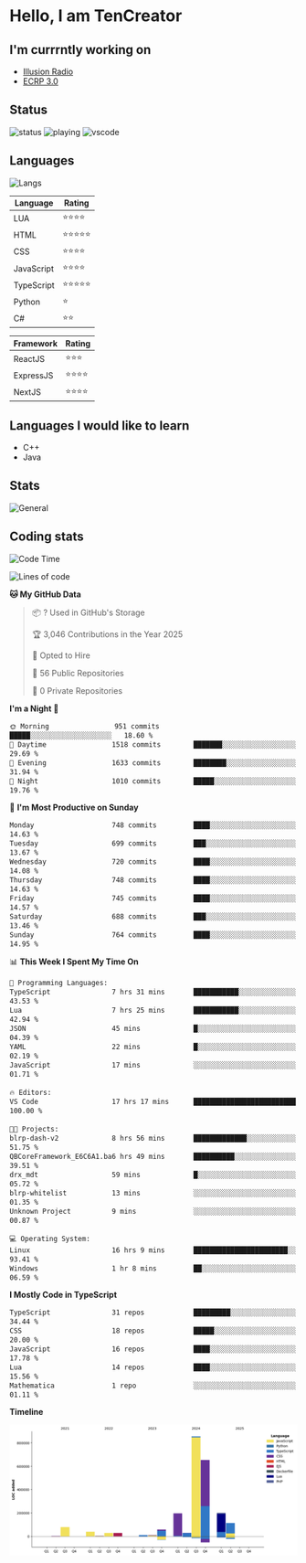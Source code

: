 # Hello, I am TenCreator

## I'm currrntly working on
- [Illusion Radio](https://illusionradio.co.uk/)
- [ECRP 3.0](http://github.com/Emerald-Coast-Roleplay/)

## Status
![status](https://api.statusbadges.me/badge/status/518334475038359555?simple=true&style=for-the-badge)
![playing](https://api.statusbadges.me/badge/playing/518334475038359555?style=for-the-badge)
![vscode](https://api.statusbadges.me/badge/vscode/518334475038359555?style=for-the-badge)

## Languages
![Langs](https://github-readme-stats.vercel.app/api/top-langs/?username=tencreator&layout=compact&theme=radical)


|Language|Rating|
|--------|------|
|LUA|⭐️⭐️⭐️⭐️|
|HTML|⭐️⭐️⭐️⭐️⭐️|
|CSS|⭐️⭐️⭐️⭐️|
|JavaScript|⭐️⭐️⭐️⭐️|
|TypeScript|⭐️⭐️⭐️⭐️⭐️|
|Python|⭐️|
|C#|⭐️⭐️ |

|Framework|Rating|
|--------|------|
|ReactJS|⭐️⭐️⭐|
|ExpressJS|⭐️⭐️⭐️⭐️|
|NextJS|⭐️⭐️⭐⭐️|

## Languages I would like to learn
- C++
- Java

## Stats
![General](https://github-readme-stats.vercel.app/api?username=tencreator&show_icons=true&theme=radical)

## Coding stats

<!--START_SECTION:waka-->
![Code Time](http://img.shields.io/badge/Code%20Time-597%20hrs%2054%20mins-blue)

![Lines of code](https://img.shields.io/badge/From%20Hello%20World%20I%27ve%20Written-2.3%20million%20lines%20of%20code-blue)

**🐱 My GitHub Data** 

> 📦 ? Used in GitHub's Storage 
 > 
> 🏆 3,046 Contributions in the Year 2025
 > 
> 💼 Opted to Hire
 > 
> 📜 56 Public Repositories 
 > 
> 🔑 0 Private Repositories 
 > 
**I'm a Night 🦉** 

```text
🌞 Morning                951 commits         █████░░░░░░░░░░░░░░░░░░░░   18.60 % 
🌆 Daytime                1518 commits        ███████░░░░░░░░░░░░░░░░░░   29.69 % 
🌃 Evening                1633 commits        ████████░░░░░░░░░░░░░░░░░   31.94 % 
🌙 Night                  1010 commits        █████░░░░░░░░░░░░░░░░░░░░   19.76 % 
```
📅 **I'm Most Productive on Sunday** 

```text
Monday                   748 commits         ████░░░░░░░░░░░░░░░░░░░░░   14.63 % 
Tuesday                  699 commits         ███░░░░░░░░░░░░░░░░░░░░░░   13.67 % 
Wednesday                720 commits         ████░░░░░░░░░░░░░░░░░░░░░   14.08 % 
Thursday                 748 commits         ████░░░░░░░░░░░░░░░░░░░░░   14.63 % 
Friday                   745 commits         ████░░░░░░░░░░░░░░░░░░░░░   14.57 % 
Saturday                 688 commits         ███░░░░░░░░░░░░░░░░░░░░░░   13.46 % 
Sunday                   764 commits         ████░░░░░░░░░░░░░░░░░░░░░   14.95 % 
```


📊 **This Week I Spent My Time On** 

```text
💬 Programming Languages: 
TypeScript               7 hrs 31 mins       ███████████░░░░░░░░░░░░░░   43.53 % 
Lua                      7 hrs 25 mins       ███████████░░░░░░░░░░░░░░   42.94 % 
JSON                     45 mins             █░░░░░░░░░░░░░░░░░░░░░░░░   04.39 % 
YAML                     22 mins             █░░░░░░░░░░░░░░░░░░░░░░░░   02.19 % 
JavaScript               17 mins             ░░░░░░░░░░░░░░░░░░░░░░░░░   01.71 % 

🔥 Editors: 
VS Code                  17 hrs 17 mins      █████████████████████████   100.00 % 

🐱‍💻 Projects: 
blrp-dash-v2             8 hrs 56 mins       █████████████░░░░░░░░░░░░   51.75 % 
QBCoreFramework_E6C6A1.ba6 hrs 49 mins       ██████████░░░░░░░░░░░░░░░   39.51 % 
drx_mdt                  59 mins             █░░░░░░░░░░░░░░░░░░░░░░░░   05.72 % 
blrp-whitelist           13 mins             ░░░░░░░░░░░░░░░░░░░░░░░░░   01.35 % 
Unknown Project          9 mins              ░░░░░░░░░░░░░░░░░░░░░░░░░   00.87 % 

💻 Operating System: 
Linux                    16 hrs 9 mins       ███████████████████████░░   93.41 % 
Windows                  1 hr 8 mins         ██░░░░░░░░░░░░░░░░░░░░░░░   06.59 % 
```

**I Mostly Code in TypeScript** 

```text
TypeScript               31 repos            █████████░░░░░░░░░░░░░░░░   34.44 % 
CSS                      18 repos            █████░░░░░░░░░░░░░░░░░░░░   20.00 % 
JavaScript               16 repos            ████░░░░░░░░░░░░░░░░░░░░░   17.78 % 
Lua                      14 repos            ████░░░░░░░░░░░░░░░░░░░░░   15.56 % 
Mathematica              1 repo              ░░░░░░░░░░░░░░░░░░░░░░░░░   01.11 % 
```



**Timeline**

![Lines of Code chart](https://raw.githubusercontent.com/tencreator/tencreator/main/assets/bar_graph.png)


<!--END_SECTION:waka-->
